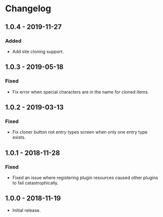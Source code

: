 # Changelog

## 1.0.4 - 2019-11-27

### Added
- Add site cloning support.

## 1.0.3 - 2019-05-18

### Fixed
- Fix error when special characters are in the name for cloned items.

## 1.0.2 - 2019-03-13

### Fixed
- Fix cloner button not entry types screen when only one entry type exists.

## 1.0.1 - 2018-11-28

### Fixed
- Fixed an issue where registering plugin resources caused other plugins to fail catastrophically.

## 1.0.0 - 2018-11-19

- Initial release.
